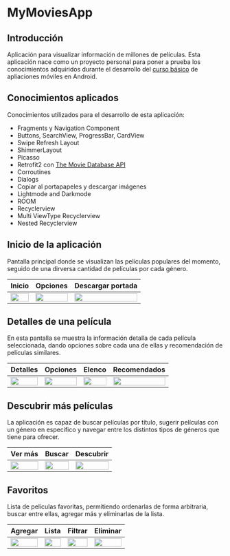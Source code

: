 # MyMoviesApp

## Introducción

Aplicación para visualizar información de millones de películas. Esta aplicación nace como un proyecto personal para poner a prueba los conocimientos adquiridos durante el desarrollo del <a href="https://github.com/RufenDev/CursoBasico" target="_blank">curso básico</a> de apliaciones móviles en Android.  

## Conocimientos aplicados

Conocimientos utilizados para el desarrollo de esta aplicación:

 - Fragments y Navigation Component
 - Buttons, SearchView, ProgressBar, CardView
 - Swipe Refresh Layout
 - ShimmerLayout
 - Picasso
 - Retrofit2 con <a href="https://www.themoviedb.org/" target="_blank">The Movie Database API</a>
 - Corroutines
 - Dialogs
 - Copiar al portapapeles y descargar imágenes
 - Lightmode and Darkmode
 - ROOM
 - Recyclerview
 - Multi ViewType Recyclerview
 - Nested Recyclerview

## Inicio de la aplicación

Pantalla principal donde se visualizan las películas populares del momento, seguido de una dirversa cantidad de películas por cada género.

| Inicio | Opciones | Descargar portada |
| :----: | :------: | :-------------: |
| <img align="center" width="100%" src="https://github.com/RufenDev/MyMoviesApp/assets/147002806/5f798824-dc0d-4614-9cd8-c010420ed413"/> | <img align="center" width="100%" src="https://github.com/RufenDev/MyMoviesApp/assets/147002806/f09d030a-b34d-4576-acf5-6ca60918700e"/> | <img align="center" width="100%" src="https://github.com/RufenDev/MyMoviesApp/assets/147002806/8dc55404-8645-4eb5-b83d-07e887046d11"/> |

## Detalles de una película

En esta pantalla se muestra la información detalla de cada película seleccionada, dando opciones sobre cada una de ellas y recomendación de películas similares.

| Detalles | Opciones | Elenco | Recomendados |
| :------: | :------: | :----: | :----------: | 
| <img align="center" width="100%" src="https://github.com/RufenDev/MyMoviesApp/assets/147002806/3922d253-a65c-4514-8583-ae34cbdafbaa"/> | <img align="center" width="100%" src="https://github.com/RufenDev/MyMoviesApp/assets/147002806/13872034-2764-433b-873d-a167cafbecaf"/> | <img align="center" width="100%" src="https://github.com/RufenDev/MyMoviesApp/assets/147002806/1ec71a76-6546-4f8a-bcf3-1eb8c408dfdc"/> | <img align="center" width="100%" src="https://github.com/RufenDev/MyMoviesApp/assets/147002806/b42e3ba2-f0c2-48ec-8688-946746343458"/> |

## Descubrir más películas

La aplicación es capaz de buscar películas por título, sugerir películas con un género en específico y navegar entre los distintos tipos de géneros que tiene para ofrecer.

| Ver más | Buscar | Descubrir |
| :-----: | :----: | :-------: |
| <img align="center" width="100%" src="https://github.com/RufenDev/MyMoviesApp/assets/147002806/b3d525cb-c7c2-4208-9e72-3b3a01841c1e"/> | <img align="center" width="100%" src="https://github.com/RufenDev/MyMoviesApp/assets/147002806/0a48bcd2-1338-4a38-b66b-da5a44895f79"/> | <img align="center" width="100%" src="https://github.com/RufenDev/MyMoviesApp/assets/147002806/c070c371-9cfa-435b-b8b1-13d80b11734a"/> |

## Favoritos

Lista de películas favoritas, permitiendo ordenarlas de forma arbitraria, buscar entre ellas, agregar más y eliminarlas de la lista.

| Agregar | Lista | Filtrar | Eliminar |
| :---: | :-----: | :-----: | :------: |
| <img align="center" width="100%" src="https://github.com/RufenDev/MyMoviesApp/assets/147002806/5eb0ab33-7516-44fa-9c4a-eb76c2de6f9c"/> | <img align="center" width="100%" src="https://github.com/RufenDev/MyMoviesApp/assets/147002806/2b17309d-22a8-4689-9864-e87e399a59a7"/> | <img align="center" width="100%" src="https://github.com/RufenDev/MyMoviesApp/assets/147002806/bcf42b9e-7252-4d7b-92c8-b53d6a3e8c85"/> | <img align="center" width="100%" src="https://github.com/RufenDev/MyMoviesApp/assets/147002806/73f81416-22fe-4b34-a479-17d900547ccf"/> |
